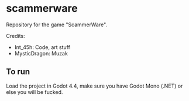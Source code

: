 # scammerware

Repository for the game "ScammerWare".

Credits:
- Int_45h: Code, art stuff
- MysticDragon: Muzak

## To run
Load the project in Godot 4.4, make sure you have Godot Mono (.NET) or else you will be fucked. 
